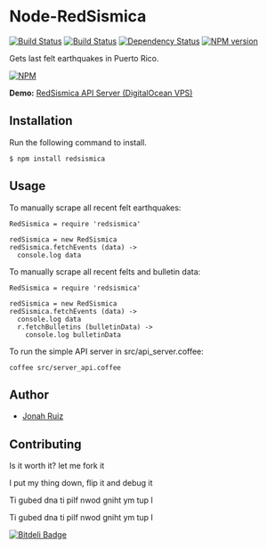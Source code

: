 # Node-RedSismica 
[![Build Status](https://drone.io/github.com/jonahoffline/node-redsismica/status.png)](https://drone.io/github.com/jonahoffline/node-redsismica/latest) [![Build Status](https://travis-ci.org/jonahoffline/node-redsismica.png)](https://travis-ci.org/jonahoffline/node-redsismica) [![Dependency Status](https://gemnasium.com/jonahoffline/node-redsismica.png)](https://gemnasium.com/jonahoffline/node-redsismica) [![NPM version](https://badge.fury.io/js/redsismica.png)](http://badge.fury.io/js/redsismica)

Gets last felt earthquakes in Puerto Rico.

[![NPM](https://nodei.co/npm/redsismica.png?downloads=true)](https://nodei.co/npm/redsismica/)

**Demo:** [RedSismica API Server (DigitalOcean VPS)](http://pixelhipster.com:9090)

## Installation

Run the following command to install.

    $ npm install redsismica
    
## Usage

To manually scrape all recent felt earthquakes:

```coffee-script
RedSismica = require 'redsismica'

redSismica = new RedSismica
redSismica.fetchEvents (data) ->
  console.log data
```	

To manually scrape all recent felts and bulletin data:

```coffee-script
RedSismica = require 'redsismica'

redSismica = new RedSismica
redSismica.fetchEvents (data) ->
  console.log data
  r.fetchBulletins (bulletinData) ->
    console.log bulletinData
```	

To run the simple API server in src/api_server.coffee:

```console
coffee src/server_api.coffee
```

## Author
  * [Jonah Ruiz](http://www.pixelhipsters.com)

## Contributing

Is it worth it? let me fork it

I put my thing down, flip it and debug it

Ti gubed dna ti pilf nwod gniht ym tup I

Ti gubed dna ti pilf nwod gniht ym tup I

[![Bitdeli Badge](https://d2weczhvl823v0.cloudfront.net/jonahoffline/node-redsismica/trend.png)](https://bitdeli.com/free "Bitdeli Badge")
